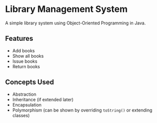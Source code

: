 # Library Management System

A simple library system using Object-Oriented Programming in Java.

## Features
- Add books
- Show all books
- Issue books
- Return books

## Concepts Used
- Abstraction
- Inheritance (if extended later)
- Encapsulation
- Polymorphism (can be shown by overriding `toString()` or extending classes)

 
 
